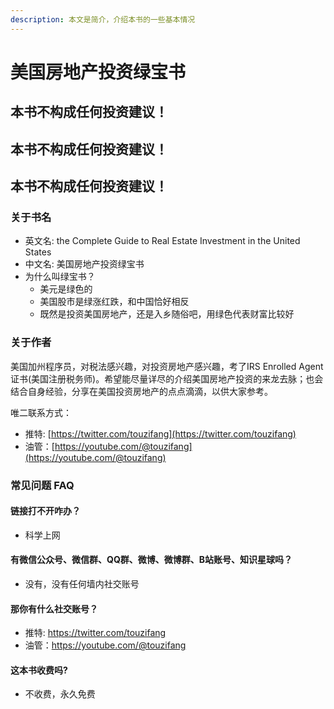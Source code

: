 ```yaml
---
description: 本文是简介，介绍本书的一些基本情况
---
```


# 美国房地产投资绿宝书

## 本书不构成任何投资建议！

## 本书不构成任何投资建议！

## 本书不构成任何投资建议！



### 关于书名

* 英文名: the Complete Guide to Real Estate Investment in the United States
* 中文名: 美国房地产投资绿宝书
* 为什么叫绿宝书？
  * 美元是绿色的
  * 美国股市是绿涨红跌，和中国恰好相反
  * 既然是投资美国房地产，还是入乡随俗吧，用绿色代表财富比较好

### 关于作者

美国加州程序员，对税法感兴趣，对投资房地产感兴趣，考了IRS Enrolled Agent证书(美国注册税务师)。希望能尽量详尽的介绍美国房地产投资的来龙去脉；也会结合自身经验，分享在美国投资房地产的点点滴滴，以供大家参考。

唯二联系方式：

* 推特: [https://twitter.com/touzifang](https://twitter.com/touzifang)
* 油管：[https://youtube.com/@touzifang](https://youtube.com/@touzifang)

### 常见问题 FAQ

#### 链接打不开咋办？

* 科学上网

#### 有微信公众号、微信群、QQ群、微博、微博群、B站账号、知识星球吗？

* 没有，没有任何墙内社交账号

#### 那你有什么社交账号？

* 推特: https://twitter.com/touzifang
* 油管：https://youtube.com/@touzifang

#### 这本书收费吗?

* 不收费，永久免费
